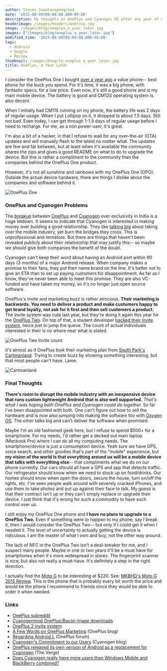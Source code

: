 ```yaml
---
author: Steven Suwatanapongched
date: '2015-08-09T09:00:00.000-05:00'
description: My thoughts on OnePlus and Cyanogen OS after one year of using the OnePlus One and Cyanogen 12S. I talk about the hardware, software, and how these two companies disappoint me.
headerimage: /images/headers/android.jpg
image: /images/blog/oneplus_a_year_later.jpg
images: ["/images/blog/oneplus_a_year_later.jpg"]
modified_time: '2015-08-09T09:00:00.000-05:00'
tags:
  - Android
  - Google
  - Review
thumbnail: /images/blog/tn_oneplus_a_year_later.jpg
title: OnePlus, A Year Later
---
```



I consider the OnePlus One I bought [over a year ago](/2014/08/oneplus-one-vs-nexus-5) a value phone-- best phone for the buck you spend. For it's time, it was a big phone, with fantastic specs, for a low price. Even now, it's still a good phone and is my main mobile device. The battery is good and CM12S operating system is also decent.

When I initially had CM11S running on my phone, the battery life was 2 days of regular usage. When I put Lollipop on it, it dropped to about 1.5 days. Still not bad. Even today, I can get through 1-1.5 days of regular usage before I need to recharge. For me, as a non power-user, it's great.

I'm also a bit of a hacker, in that I refuse to wait for any over-the-air (OTA) updates and will manually flash to the latest no matter what. The updates are few and far between, but at least when it's available the community shares the zips and gives a good README on what to do to upgrade the device. But this is rather a compliment to the community than the companies behind the OnePlus One product.

However, it's not all sunshine and rainbows with my OnePlus One (OPO). Outside the actual device hardware, there are things I dislike about the companies and software behind it.

![OnePlus One](/images/blog/oneplus_a_year_later.jpg)

### OnePlus and Cyanogen Problems

The [breakup](http://www.androidauthority.com/cyanogen-ends-partnership-with-oneplus-604572/) between [OnePlus](https://oneplus.net/) and [Cyanogen](https://cyngn.com/) over exclusivity in India is a huge letdown. It seems to indicate that Cyanogen is interested in making money over building a good relationship. They like [talking big](http://www.androidauthority.com/first-cyanogen-phone-without-google-blu-596283/) about taking over the mobile industry, yet burn the bridges they cross. This is unprofessional and immature. But there are things that haven't been revealed publicly about their relationship that may justify this-- so maybe we should give both companies the benefit of the doubt.

Cyanogen can't keep their word about having an Android port within 90 days (3 months) of a major Android release. When company makes a promise to their fans, they put their name brand on the line. It's better not to give an ETA than to set up paying customers for disappointment. As far as I know, they've never been able to meet this promise. They are also VC-funded and have taken my money, so it's no longer just open source software.

OnePlus's invite and marketing buzz is rather atrocious. **Their marketing is backwards. You need to deliver a product and make customers happy to get brand loyalty, not ask for it first and then sell customers a product.** The invite system was cute last year, but they're doing it again this year for the [OnePlus Two](https://oneplus.net/invites?kolid=NN0HB5). On top of that, a student developer [hacked their invite system](https://medium.com/@JakeCooper/so-nice-i-did-it-twice-hacking-the-oneplus-reservation-system-again-2e8226c45f9a), twice just to jump the queue. The count of actual individuals interested in their is no where near what is stated.

![OnePlus Two Invite count](/images/blog/screenshot_oneplus_two_invite_count.jpg)

It's almost as if OnePlus took their marketing plan from [South Park's Cartmanland](https://youtu.be/crosjxD4XaI). Trying to create buzz by showing something interesting, but that most people can't have. Lame.

![Cartmanland](/images/blog/cartmanland.jpg)

### Final Thoughts

**There's room to disrupt the mobile industry with an inexpensive device that runs custom lightweight Android that is also well supported.** *That's what I was hoping both OnePlus and Cyanogen could do together.* So far I've been disappointed with both. One can't figure out how to sell the hardware and is now also jumping into making the software too with [Oxygen OS](https://forums.oneplus.net/forums/oxygenos/). The other talks big and can't deliver the software when promised.

Maybe I'm an old fashioned geek here, but I refuse to spend $500+ for a smartphone. For my needs, I'd rather get a decked out main laptop (Macbook Pro) where I can do all my computing needs. The smartphone/device is just a consumption device. Yeah sure we have GPS, voice search, and other goodies that's part of the "mobile" experience, but **my vision of the world is that everything around us will be a mobile device that talks with everything else**-- that compliments what we do on our phone currently. Our cars should all have a GPS and app that detects traffic. Our refrigerator should know when we need to stock up on food/drinks. Our homes should know when open the doors, secure the house, turn on/off the lights, etc. I've seen people walk around with severely cracked iPhones, and use them to take photos and put up against their face to talk. My guess is that their contract isn't up or they can't simply replace or upgrade their device. I just think that it's wrong for such a commodity to have such control over us.

I still enjoy my OnePlus One phone and **I have no plans to upgrade to a OnePlus Two.** Even if something were to happen to my phone, say I break it, then I would consider the OnePlus Two-- but only if I could get it when I needed it. The level of uncertainty to actually getting the device is ridiculous. I am the master of what I own and buy, not the other way around.

The lack of NFC in the OnePlus Two isn't a deal-breaker for me, and I suspect many people. Maybe in one or two years it'll be a must have for smartphones when it's more widespread in stores. The fingerprint scanner is nice, but also not really a must-have. It's definitely a step in the right direction.

I actually find the [Moto G](https://www.motorola.com/us/motomaker?pid=FLEXR4&action=designNew#memory) to be interesting at $220. See: [MKBHD's Moto G 2015 Review](https://www.youtube.com/watch?v=9HDKRP4nzc0). This is the phone that is probably every bit worth the price and would be the phone I recommend to friends since they would be able to order it when needed.

### Links

* [OnePlus subreddit](https://www.reddit.com/r/oneplus)
* [Cyanogenmod OnePlus/Bacon image downloads](https://download.cyanogenmod.org/?device=bacon)
* [OnePlus 2 invite system](https://oneplus.net/invites?kolid=NN0HB5)
* [A Few Words on OnePlus Marketing](https://blog.oneplus.net/2015/07/a-few-words-on-oneplus-marketing/) (OnePlus blog)
* [Regarding Android L](https://forums.oneplus.net/threads/regarding-android-l.49957/) (OnePlus forum)
* [Cyanogen's Commitment to our Users](https://cyngn.com/blog/commitment-to-our-users) (Cyanogen blog)
* [OnePlus released its own version of Android as a replacement for Cyanogen](http://www.theverge.com/2015/4/4/8344931/oneplus-one-oxygenos-rom-download-available) (The Verge)
* [Does Cyanogen really have more users than Windows Mobile and BlackBerry combined? ](http://www.digitaltrends.com/mobile/does-cyanogen-really-have-more-users-than-windows-mobile-and-blackberry-combined/)